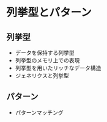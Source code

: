 # 列挙型とパターン

## 列挙型

* データを保持する列挙型
* 列挙型のメモリ上での表現
* 列挙型を用いたリッチなデータ構造
* ジェネリクスと列挙型

## パターン

* パターンマッチング
